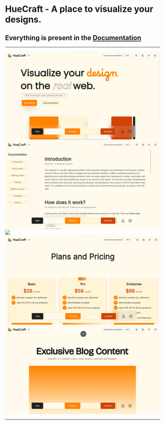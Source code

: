 # HueCraft - A place to visualize your designs.
## Everything is present in the [Documentation](https://git-Abdul.github.io/huecraft/docs)
<hr>
<img src="./public/thumbnail.png">
<img src="./public/docs.png">
<img src="./public/dashboard.pngpng">
<img src="./public/pricing.png">
<img src="./public/blog.png">
<hr>